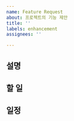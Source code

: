 ```yaml
---
name: Feature Request
about: 프로젝트의 기능 제안
title: ''
labels: enhancement
assignees: ''

---
```


## 설명

## 할 일

## 일정
